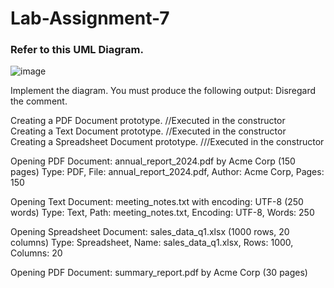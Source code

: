 # Lab-Assignment-7

### Refer to this UML Diagram.
![image](https://github.com/user-attachments/assets/6ac0a9b7-6836-40a1-be07-410b3e45f028)

Implement the diagram.  You must produce the following output:  Disregard the comment.

Creating a PDF Document prototype. //Executed in the constructor  
Creating a Text Document prototype. //Executed in the constructor   
Creating a Spreadsheet Document prototype. ///Executed in the constructor  

Opening PDF Document: annual_report_2024.pdf by Acme Corp (150 pages)
Type: PDF, File: annual_report_2024.pdf, Author: Acme Corp, Pages: 150

Opening Text Document: meeting_notes.txt with encoding: UTF-8 (250 words)
Type: Text, Path: meeting_notes.txt, Encoding: UTF-8, Words: 250

Opening Spreadsheet Document: sales_data_q1.xlsx (1000 rows, 20 columns)
Type: Spreadsheet, Name: sales_data_q1.xlsx, Rows: 1000, Columns: 20

Opening PDF Document: summary_report.pdf by Acme Corp (30 pages)
